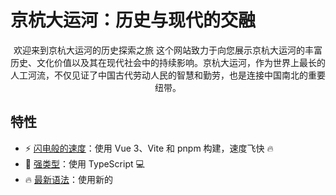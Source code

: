 # 京杭大运河：历史与现代的交融

<p align='center'>
欢迎来到京杭大运河的历史探索之旅
这个网站致力于向您展示京杭大运河的丰富历史、文化价值以及其在现代社会中的持续影响。京杭大运河，作为世界上最长的人工河流，不仅见证了中国古代劳动人民的智慧和勤劳，也是连接中国南北的重要纽带。
</p>

## 特性

- ⚡ [闪电般的速度](https://github.com/kirklin/boot-vue#readme)：使用 Vue 3、Vite 和 pnpm 构建，速度飞快 🔥
- 💪 [强类型](https://www.typescriptlang.org/)：使用 TypeScript 💻
- 🔥 [最新语法](https://github.com/vuejs/rfcs/pull/227)：使用新的 <script setup> 语法 🆕
- 📦 [自动导入组件](https://chat.openai.com/chat/src/components)：自动导入组件 🚚
- 📥 [自动导入 API](https://github.com/antfu/unplugin-auto-import)：使用 unplugin-auto-import 直接导入 Composition API 和其他 API 📨
- 🎨 [UnoCSS](https://unocss.dev/) - 瞬间响应式 CSS 引擎，提供轻量级和快速的样式应用方式。
- 🌼 [Daisy](https://daisyui.com/) - 免费开源的 Tailwind CSS 组件库
- 💡 [官方路由器](https://router.vuejs.org/)：使用 Vue Router v4 🛣️
- 🎉 [加载反馈](https://github.com/rstacruz/nprogress)：使用 NProgress 提供页面加载进度反馈 🔄
- 🍍 [状态管理](https://pinia.esm.dev/)：使用 Pinia 进行状态管理 🗃️
- 📜 [中文字体预设](https://github.com/kirklin/unocss-preset-chinese)：包含中文字体预设 🇨🇳
- 🌍 [国际化就绪](https://chat.openai.com/chat/src/locales)：使用本地化准备好国际化 🌎
- ☁️ [Netlify 就绪](https://www.netlify.com/)：可在 Netlify 上零配置部署 ☁️

### 编码风格

- [@kirklin/eslint-config](https://github.com/kirklin/eslint-config)

### 推荐的 IDE 设置

- 🌪️ [WebStorm](https://www.jetbrains.com/webstorm/)
- 💻 [VSCode](https://code.visualstudio.com/)
- 💡 [Volar](https://marketplace.visualstudio.com/items?itemName=johnsoncodehk.volar)

## 项目结构

```
# beijing-hangzhou-canal-history-modernity
├─.github                                # 存储 GitHub 相关配置文件。
│  ├─ISSUE_TEMPLATE                       # GitHub Issue 模板
│  └─workflows                            # GitHub Actions 相关配置文件
├─.husky                                  # 存储 Git Hooks 相关配置文件
│  └─_                                    # 存储 Git Hooks 执行脚本
├─.idea                                   # 存储 IntelliJ IDEA 相关配置文件
│  ├─codeStyles                           # 存储代码格式化规则
│  └─inspectionProfiles                  # 存储代码检测规则
├─.vscode                                 # 存储 VS Code 相关配置文件
├─public                                  # 存储 Web 应用所需的静态资源
├─README.assets                           # 存储 README.md 使用的图片等资源
├─src                                     # 存储 Web 应用源代码
│  ├─assets                               # 存储 Web 应用所需的静态资源
│  ├─components                           # 存储 Web 应用的组件
│  │  └─Icon                              # 存储表示图标的组件
│  ├─config                               # 存储 Web 应用的配置文件
│  │  ├─nprogress                         # 存储进度条库 NProgress 的配置文件
│  │  └─unocss                            # 存储 UnoCSS 的配置文件
│  ├─constant                             # 存储 Web 应用中使用到的常量值
│  ├─layouts                              # 存储 Web 应用的布局组件
│  │  ├─Footer                            # 存储表示页面底部的布局组件
│  │  └─Navbar                            # 存储表示页面导航栏的布局组件
│  │      └─components                    # 存储 Navbar 布局组件的子组件
│  │          ├─LocalesChange             # 存储表示语言切换的子组件
│  │          └─ThemeChange               # 存储表示主题切换的子组件
│  ├─locales                              # 存储 Web 应用的多语言内容文件
│  ├─router                               # 存储 Web 应用的路由配置文件
│  │  └─routes                            # 存储 Web 应用路由的模块
│  │      └─modules                       # 存储 Web 应用路由模块的子模块
│  ├─store                                # 存储 Web 应用的状态管理文件
│  ├─styles                               # 存储 Web 应用的样式文件
│  └─views                                # 存储 Web 应用的页面组件
│      ├─errorPages                       # 存储表示错误页面的组件
│      └─home                             # 存储表示主页的组件
│          └─components                   # 存储主页组件的子组件
├─test                                    # 存储测试代码
│  └─__snapshots__                        # 存储 Jest 快照测试的结果
└─types                                   # 存储 TypeScript 类型声明文件

```

## 快来试试吧！！

### 克隆到本地

```bash
npx degit kirklin/beijing-hangzhou-canal-history-modernity my-app
cd my-app
pnpm i
```

## 使用

### 开发

只需要执行以下命令就可以在 http://localhost:8888 中看到

```bash
pnpm run dev
```

### 构建

构建该应用只需要执行以下命令

```bash
pnpm run build
```

然后你会看到用于发布的 `dist` 文件夹被生成。

### 部署到 Netlify

前往 [Netlify](https://app.netlify.com/start) 并选择你的仓库, 一路 `OK` 下去，稍等一下后，你的应用将被创建.

### Docker Production Build

首先，在项目的根目录下打开终端，构建vite-boot镜像。

```bash
docker buildx build . -t viteboot:latest
```

运行镜像，用 "-p" 指定端口映射。

```bash
docker run --rm -it -p 8080:80 viteboot:latest
```
